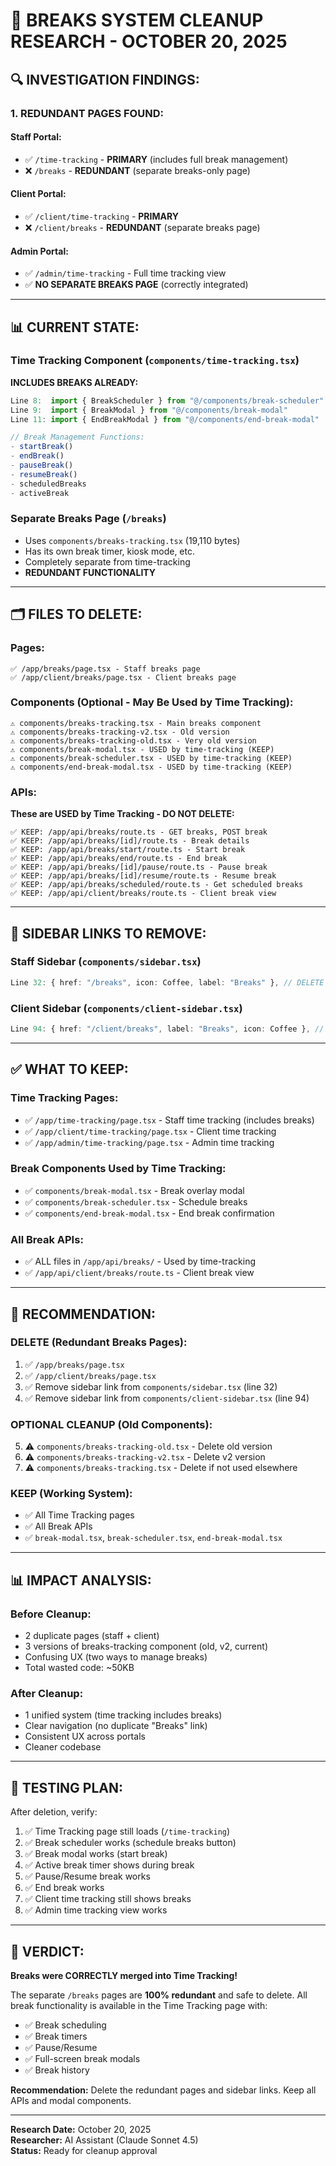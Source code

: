 # 🧹 BREAKS SYSTEM CLEANUP RESEARCH - OCTOBER 20, 2025

## 🔍 **INVESTIGATION FINDINGS:**

### **1. REDUNDANT PAGES FOUND:**

#### **Staff Portal:**
- ✅ `/time-tracking` - **PRIMARY** (includes full break management)
- ❌ `/breaks` - **REDUNDANT** (separate breaks-only page)

#### **Client Portal:**
- ✅ `/client/time-tracking` - **PRIMARY**
- ❌ `/client/breaks` - **REDUNDANT** (separate breaks page)

#### **Admin Portal:**
- ✅ `/admin/time-tracking` - Full time tracking view
- ✅ **NO SEPARATE BREAKS PAGE** (correctly integrated)

---

## 📊 **CURRENT STATE:**

### **Time Tracking Component** (`components/time-tracking.tsx`)
**INCLUDES BREAKS ALREADY:**
```typescript
Line 8:  import { BreakScheduler } from "@/components/break-scheduler"
Line 9:  import { BreakModal } from "@/components/break-modal"
Line 11: import { EndBreakModal } from "@/components/end-break-modal"

// Break Management Functions:
- startBreak()
- endBreak()
- pauseBreak()
- resumeBreak()
- scheduledBreaks
- activeBreak
```

### **Separate Breaks Page** (`/breaks`)
- Uses `components/breaks-tracking.tsx` (19,110 bytes)
- Has its own break timer, kiosk mode, etc.
- Completely separate from time-tracking
- **REDUNDANT FUNCTIONALITY**

---

## 🗂️ **FILES TO DELETE:**

### **Pages:**
```
✅ /app/breaks/page.tsx - Staff breaks page
✅ /app/client/breaks/page.tsx - Client breaks page
```

### **Components (Optional - May Be Used by Time Tracking):**
```
⚠️ components/breaks-tracking.tsx - Main breaks component
⚠️ components/breaks-tracking-v2.tsx - Old version
⚠️ components/breaks-tracking-old.tsx - Very old version
⚠️ components/break-modal.tsx - USED by time-tracking (KEEP)
⚠️ components/break-scheduler.tsx - USED by time-tracking (KEEP)
⚠️ components/end-break-modal.tsx - USED by time-tracking (KEEP)
```

### **APIs:**
**These are USED by Time Tracking - DO NOT DELETE:**
```
✅ KEEP: /app/api/breaks/route.ts - GET breaks, POST break
✅ KEEP: /app/api/breaks/[id]/route.ts - Break details
✅ KEEP: /app/api/breaks/start/route.ts - Start break
✅ KEEP: /app/api/breaks/end/route.ts - End break
✅ KEEP: /app/api/breaks/[id]/pause/route.ts - Pause break
✅ KEEP: /app/api/breaks/[id]/resume/route.ts - Resume break
✅ KEEP: /app/api/breaks/scheduled/route.ts - Get scheduled breaks
✅ KEEP: /app/api/client/breaks/route.ts - Client break view
```

---

## 📝 **SIDEBAR LINKS TO REMOVE:**

### **Staff Sidebar** (`components/sidebar.tsx`)
```typescript
Line 32: { href: "/breaks", icon: Coffee, label: "Breaks" }, // DELETE THIS
```

### **Client Sidebar** (`components/client-sidebar.tsx`)
```typescript
Line 94: { href: "/client/breaks", label: "Breaks", icon: Coffee }, // DELETE THIS
```

---

## ✅ **WHAT TO KEEP:**

### **Time Tracking Pages:**
- ✅ `/app/time-tracking/page.tsx` - Staff time tracking (includes breaks)
- ✅ `/app/client/time-tracking/page.tsx` - Client time tracking
- ✅ `/app/admin/time-tracking/page.tsx` - Admin time tracking

### **Break Components Used by Time Tracking:**
- ✅ `components/break-modal.tsx` - Break overlay modal
- ✅ `components/break-scheduler.tsx` - Schedule breaks
- ✅ `components/end-break-modal.tsx` - End break confirmation

### **All Break APIs:**
- ✅ ALL files in `/app/api/breaks/` - Used by time-tracking
- ✅ `/app/api/client/breaks/route.ts` - Client break view

---

## 🎯 **RECOMMENDATION:**

### **DELETE (Redundant Breaks Pages):**
1. ✅ `/app/breaks/page.tsx`
2. ✅ `/app/client/breaks/page.tsx`
3. ✅ Remove sidebar link from `components/sidebar.tsx` (line 32)
4. ✅ Remove sidebar link from `components/client-sidebar.tsx` (line 94)

### **OPTIONAL CLEANUP (Old Components):**
5. ⚠️ `components/breaks-tracking-old.tsx` - Delete old version
6. ⚠️ `components/breaks-tracking-v2.tsx` - Delete v2 version
7. ⚠️ `components/breaks-tracking.tsx` - Delete if not used elsewhere

### **KEEP (Working System):**
- ✅ All Time Tracking pages
- ✅ All Break APIs
- ✅ `break-modal.tsx`, `break-scheduler.tsx`, `end-break-modal.tsx`

---

## 📊 **IMPACT ANALYSIS:**

### **Before Cleanup:**
- 2 duplicate pages (staff + client)
- 3 versions of breaks-tracking component (old, v2, current)
- Confusing UX (two ways to manage breaks)
- Total wasted code: ~50KB

### **After Cleanup:**
- 1 unified system (time tracking includes breaks)
- Clear navigation (no duplicate "Breaks" link)
- Consistent UX across portals
- Cleaner codebase

---

## 🧪 **TESTING PLAN:**

After deletion, verify:
1. ✅ Time Tracking page still loads (`/time-tracking`)
2. ✅ Break scheduler works (schedule breaks button)
3. ✅ Break modal works (start break)
4. ✅ Active break timer shows during break
5. ✅ Pause/Resume break works
6. ✅ End break works
7. ✅ Client time tracking still shows breaks
8. ✅ Admin time tracking view works

---

## 🎉 **VERDICT:**

**Breaks were CORRECTLY merged into Time Tracking!**

The separate `/breaks` pages are **100% redundant** and safe to delete. All break functionality is available in the Time Tracking page with:
- ✅ Break scheduling
- ✅ Break timers
- ✅ Pause/Resume
- ✅ Full-screen break modals
- ✅ Break history

**Recommendation:** Delete the redundant pages and sidebar links. Keep all APIs and modal components.

---

**Research Date:** October 20, 2025  
**Researcher:** AI Assistant (Claude Sonnet 4.5)  
**Status:** Ready for cleanup approval

